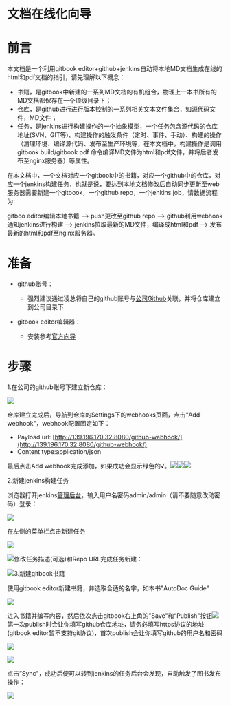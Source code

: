 # 文档在线化向导

# 前言

本文档是一个利用gitbook editor+github+jenkins自动将本地MD文档生成在线的html和pdf文档的指引，请先理解以下概念：

* 书籍，是gitbook中新建的一系列MD文档的有机组合，物理上一本书所有的MD文档都保存在一个顶级目录下；
* 仓库，是github进行进行版本控制的一系列相关文本文件集合，如源代码文件，MD文件；
* 任务，是jenkins进行构建操作的一个抽象模型，一个任务包含源代码的仓库地址\(SVN、GIT等\)、构建操作的触发条件（定时、事件、手动）、构建的操作（清理环境、编译源代码、发布至生产环境等，在本文档中，构建操作是调用gitbook build/gitbook pdf 命令编译MD文件为html和pdf文件，并将后者发布至nginx服务器）等属性。

在本文档中，一个文档对应一个gitbook中的书籍，对应一个github中的仓库，对应一个jenkins构建任务，也就是说，要达到本地文档修改后自动同步更新至web服务器需要新建一个gitbook，一个github repo，一个jenkins job，请数据流程为:

gitboo editor编辑本地书籍 --&gt; push更改至github repo --&gt; github利用webhook通知jenkins进行构建 --&gt; jenkins拉取最新的MD文件，编译成html和pdf --&gt; 发布最新的html和pdf至nginx服务器。

# 准备

* github账号：

  * 强烈建议通过凌总将自己的github账号与[公司Github](https://github.com/NationalChip)关联，并将仓库建立到公司目录下

* gitbook editor编辑器：

  * 安装参考[官方向导](https://www.gitbook.com/editor)

# 步骤

1.在公司的github账号下建立新仓库：

![](/assets/Selection_021.png)

仓库建立完成后，导航到仓库的Settings下的webhooks页面，点击“Add webhook"，webhook配置固定如下：

* Payload url: [http://139.196.170.32:8080/github-webhook/](http://139.196.170.32:8080/github-webhook/)
* Content type:application/json

最后点击Add webhook完成添加，如果成功会显示绿色的√。![](/assets/Selection_022.png)![](/assets/Selection_023.png)![](/assets/Selection_024.png)

2.新建jenkins构建任务

浏览器打开jenkins[管理后台](http://139.196.170.32:8080/)，输入用户名密码admin/admin（请不要随意改动密码）登录：

![](/assets/Selection_025.png)

在左侧的菜单栏点击新建任务

![](/assets/Selection_026.png)

![](/assets/Selection_027.png)修改任务描述\(可选\)和Repo URL完成任务新建：

![](/assets/Selection_029.png)3.新建gitbook书籍

使用gitbook editor新建书籍，并选取合适的名字，如本书"AutoDoc Guide"

![](/assets/Selection_019.png)

进入书籍并编写内容，然后依次点击gitbook右上角的”Save"和“Publish"按钮![](/assets/Selection_030.png)第一次publish时会让你填写github仓库地址，请务必填写https协议的地址\(gitbook editor暂不支持git协议\)，首次publish会让你填写github的用户名和密码

![](/assets/Selection_031.png)

![](/assets/Selection_032.png)

点击”Sync"，成功后便可以转到jenkins的任务后台会发现，自动触发了图书发布操作：

![](/assets/Selection_033.png)

